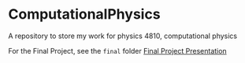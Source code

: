 # ComputationalPhysics
A repository to store my work for physics 4810, computational physics

For the Final Project, see the `final` folder
[Final Project Presentation](https://docs.google.com/presentation/d/1Cg-K_cqXnNTCbshFm2VCke3VEdwvL40lPjj-o3AkxRg/edit?usp=sharing)
